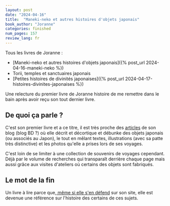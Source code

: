 ```yaml
---
layout: post
date: "2024-04-16"
title:  "Maneki-neko et autres histoires d'objets japonais"
book_author: "Joranne"
categories: finished
num_pages: 157
review_lang: fr
---
```


Tous les livres de Joranne :
- [Maneki-neko et autres histoires d'objets japonais]({% post_url 2024-04-16-maneki-neko %})
- Torii, temples et sanctuaires japonais
- [Petites histoires de divinités japonaises]({% post_url 2024-04-17-histoires-divinites-japonaises %})

Une relecture du premier livre de Joranne histoire de me remettre dans le bain après avoir reçu son tout dernier livre.

## De quoi ça parle ?

C'est son premier livre et a ce titre, il est très proche des [articles](https://www.joranne.com/search/label/Objet%20japonais) de son blog (blog BD ?) où elle décrit et décortique et débunke des objets japonais (ou associés au Japon), le tout en mêlant textes, illustrations (avec sa patte très distinctive) et les photos qu'elle a prises lors de ses voyages.

C'est loin de se limiter à une collection de souvenirs de voyages cependant. Déjà par le volume de recherches qui transparaît derrière chaque page mais aussi grâce aux visites d'ateliers où certains des objets sont fabriqués.

## Le mot de la fin

Un livre à lire parce que,[ même si elle s'en défend](https://www.joranne.com/p/a-propos-de.html) sur son site, elle est devenue une référence sur l'histoire des certains de ces sujets.

